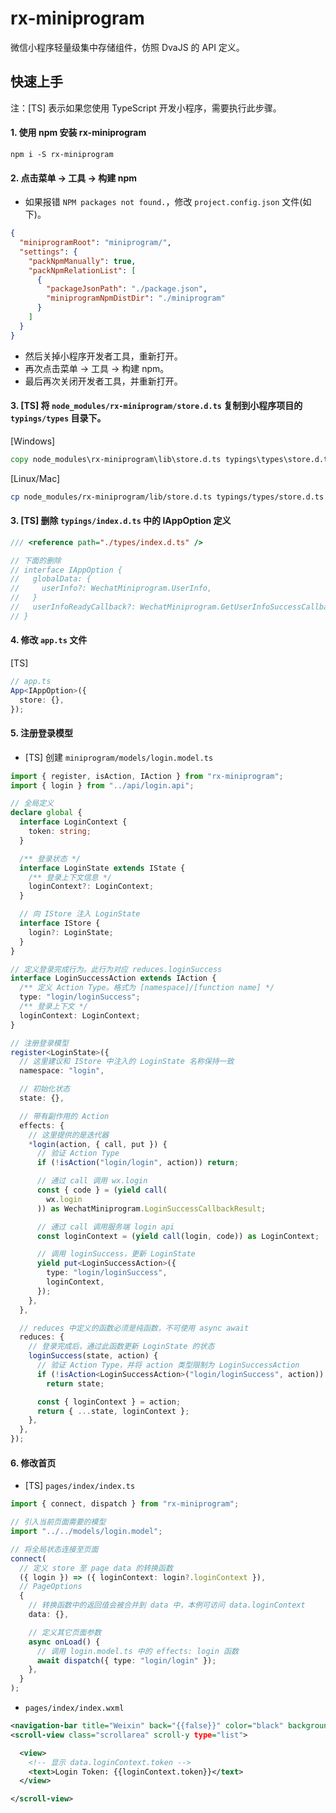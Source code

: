 # rx-miniprogram

微信小程序轻量级集中存储组件，仿照 DvaJS 的 API 定义。

## 快速上手

注：[TS] 表示如果您使用 TypeScript 开发小程序，需要执行此步骤。

#### 1. 使用 npm 安装 rx-miniprogram

`npm i -S rx-miniprogram`

#### 2. 点击菜单 -> 工具 -> 构建 npm

- 如果报错 `NPM packages not found.`，修改 `project.config.json` 文件(如下)。

```json
{
  "miniprogramRoot": "miniprogram/",
  "settings": {
    "packNpmManually": true,
    "packNpmRelationList": [
      {
        "packageJsonPath": "./package.json",
        "miniprogramNpmDistDir": "./miniprogram"
      }
    ]
  }
}
```

- 然后关掉小程序开发者工具，重新打开。
- 再次点击菜单 -> 工具 -> 构建 npm。
- 最后再次关闭开发者工具，并重新打开。

#### 3. [TS] 将 `node_modules/rx-miniprogram/store.d.ts` 复制到小程序项目的 `typings/types` 目录下。

[Windows]

```cmd
copy node_modules\rx-miniprogram\lib\store.d.ts typings\types\store.d.ts
```

[Linux/Mac]

```bash
cp node_modules/rx-miniprogram/lib/store.d.ts typings/types/store.d.ts
```

#### 3. [TS] 删除 `typings/index.d.ts` 中的 IAppOption 定义

```typescript
/// <reference path="./types/index.d.ts" />

// 下面的删除
// interface IAppOption {
//   globalData: {
//     userInfo?: WechatMiniprogram.UserInfo,
//   }
//   userInfoReadyCallback?: WechatMiniprogram.GetUserInfoSuccessCallback,
// }
```

#### 4. 修改 `app.ts` 文件

[TS]

```typescript
// app.ts
App<IAppOption>({
  store: {},
});
```

#### 5. 注册登录模型

- [TS] 创建 `miniprogram/models/login.model.ts`

```typescript
import { register, isAction, IAction } from "rx-miniprogram";
import { login } from "../api/login.api";

// 全局定义
declare global {
  interface LoginContext {
    token: string;
  }

  /** 登录状态 */
  interface LoginState extends IState {
    /** 登录上下文信息 */
    loginContext?: LoginContext;
  }

  // 向 IStore 注入 LoginState
  interface IStore {
    login?: LoginState;
  }
}

// 定义登录完成行为。此行为对应 reduces.loginSuccess
interface LoginSuccessAction extends IAction {
  /** 定义 Action Type。格式为 [namespace]/[function name] */
  type: "login/loginSuccess";
  /** 登录上下文 */
  loginContext: LoginContext;
}

// 注册登录模型
register<LoginState>({
  // 这里建议和 IStore 中注入的 LoginState 名称保持一致
  namespace: "login",

  // 初始化状态
  state: {},

  // 带有副作用的 Action
  effects: {
    // 这里提供的是迭代器
    *login(action, { call, put }) {
      // 验证 Action Type
      if (!isAction("login/login", action)) return;

      // 通过 call 调用 wx.login
      const { code } = (yield call(
        wx.login
      )) as WechatMiniprogram.LoginSuccessCallbackResult;

      // 通过 call 调用服务端 login api
      const loginContext = (yield call(login, code)) as LoginContext;

      // 调用 loginSuccess，更新 LoginState
      yield put<LoginSuccessAction>({
        type: "login/loginSuccess",
        loginContext,
      });
    },
  },

  // reduces 中定义的函数必须是纯函数，不可使用 async await
  reduces: {
    // 登录完成后，通过此函数更新 LoginState 的状态
    loginSuccess(state, action) {
      // 验证 Action Type，并将 action 类型限制为 LoginSuccessAction
      if (!isAction<LoginSuccessAction>("login/loginSuccess", action))
        return state;

      const { loginContext } = action;
      return { ...state, loginContext };
    },
  },
});
```

#### 6. 修改首页

- [TS] `pages/index/index.ts`

```typescript
import { connect, dispatch } from "rx-miniprogram";

// 引入当前页面需要的模型
import "../../models/login.model";

// 将全局状态连接至页面
connect(
  // 定义 store 至 page data 的转换函数
  ({ login }) => ({ loginContext: login?.loginContext }),
  // PageOptions
  {
    // 转换函数中的返回值会被合并到 data 中，本例可访问 data.loginContext
    data: {},

    // 定义其它页面参数
    async onLoad() {
      // 调用 login.model.ts 中的 effects: login 函数
      await dispatch({ type: "login/login" });
    },
  }
);
```

- `pages/index/index.wxml`

```xml
<navigation-bar title="Weixin" back="{{false}}" color="black" background="#FFF"></navigation-bar>
<scroll-view class="scrollarea" scroll-y type="list">

  <view>
    <!-- 显示 data.loginContext.token -->
    <text>Login Token: {{loginContext.token}}</text>
  </view>

</scroll-view>
```
